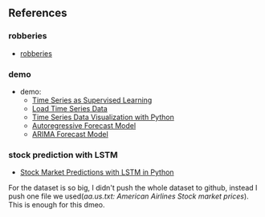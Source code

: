## References

### robberies

- [robberies](https://machinelearningmastery.com/time-series-forecast-case-study-python-monthly-armed-robberies-boston/)

### demo

- demo:
	- [Time Series as Supervised Learning](https://machinelearningmastery.com/time-series-forecasting-supervised-learning/)
   - [Load Time Series Data](https://machinelearningmastery.com/load-explore-time-series-data-python/)
   - [Time Series Data Visualization with Python](https://machinelearningmastery.com/time-series-data-visualization-with-python/)
   - [Autoregressive Forecast Model](https://machinelearningmastery.com/autoregression-models-time-series-forecasting-python/)
   - [ARIMA Forecast Model](https://machinelearningmastery.com/arima-for-time-series-forecasting-with-python/)
	
### stock prediction with LSTM

- [Stock Market Predictions with LSTM in Python](https://www.datacamp.com/community/tutorials/lstm-python-stock-market)

For the dataset is so big, I didn't push the whole dataset to github, instead I push one file we used(*aa.us.txt: American Airlines Stock market prices*). This is enough for this dmeo. 
